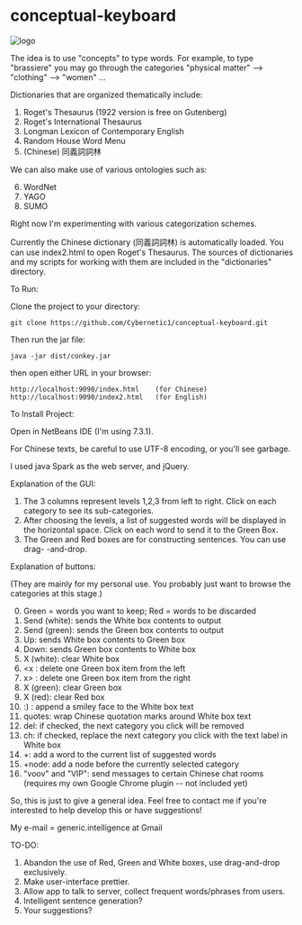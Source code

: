 conceptual-keyboard
===================

<img src="https://sites.google.com/site/cyberneticorganism01/downloads/Cartoon_octopus.png?attredirects=0" alt="logo" title="Conkey"/>

The idea is to use "concepts" to type words.  For example, to type "brassiere"
you may go through the categories "physical matter" --> "clothing" --> "women" ...

Dictionaries that are organized thematically include:

1. Roget's Thesaurus (1922 version is free on Gutenberg)
2. Roget's International Thesaurus
3. Longman Lexicon of Contemporary English
4. Random House Word Menu
5. (Chinese) 同義詞詞林

We can also make use of various ontologies such as:

6. WordNet
7. YAGO
8. SUMO

Right now I'm experimenting with various categorization schemes.

Currently the Chinese dictionary (同義詞詞林) is automatically loaded.  You can
use index2.html to open Roget's Thesaurus.  The sources of dictionaries and my
scripts for working with them are included in the "dictionaries" directory.

To Run:

Clone the project to your directory:

    git clone https://github.com/Cybernetic1/conceptual-keyboard.git

Then run the jar file:

    java -jar dist/conkey.jar

then open either URL in your browser:

    http://localhost:9090/index.html    (for Chinese)
    http://localhost:9090/index2.html   (for English)

To Install Project:

Open in NetBeans IDE (I'm using 7.3.1).

For Chinese texts, be careful to use UTF-8 encoding, or you'll see garbage.

I used java Spark as the web server, and jQuery.

Explanation of the GUI:

1. The 3 columns represent levels 1,2,3 from left to right.  Click on each
   category to see its sub-categories.
2. After choosing the levels, a list of suggested words will be displayed in
   the horizontal space.  Click on each word to send it to the Green Box.
3. The Green and Red boxes are for constructing sentences.  You can use drag-
   -and-drop.

Explanation of buttons:

(They are mainly for my personal use.  You probably just want to browse the
categories at this stage.)

0. Green = words you want to keep;
   Red = words to be discarded
1. Send (white): sends the White box contents to output
2. Send (green): sends the Green box contents to output
3. Up: sends White box contents to Green box
4. Down: sends Green box contents to White box
5. X (white): clear White box
6. <x : delete one Green box item from the left
7. x> : delete one Green box item from the right
8. X (green): clear Green box
9. X (red): clear Red box
10. :) : append a smiley face to the White box text
11. quotes: wrap Chinese quotation marks around White box text
12. del: if checked, the next category you click will be removed
13. ch:  if checked, replace the next category you click with the text label
         in White box
14. +: add a word to the current list of suggested words
15. +node: add a node before the currently selected category
16. "voov" and "VIP":  send messages to certain Chinese chat rooms (requires
    my own Google Chrome plugin -- not included yet)

So, this is just to give a general idea.  Feel free to contact me if you're
interested to help develop this or have suggestions!

My e-mail = generic.intelligence at Gmail

TO-DO:

1. Abandon the use of Red, Green and White boxes, use drag-and-drop exclusively.
2. Make user-interface prettier.
3. Allow app to talk to server, collect frequent words/phrases from users.
4. Intelligent sentence generation?
5. Your suggestions?
